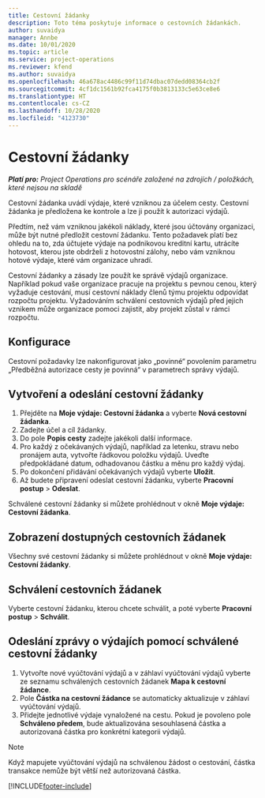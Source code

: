 ```yaml
---
title: Cestovní žádanky
description: Toto téma poskytuje informace o cestovních žádankách.
author: suvaidya
manager: Annbe
ms.date: 10/01/2020
ms.topic: article
ms.service: project-operations
ms.reviewer: kfend
ms.author: suvaidya
ms.openlocfilehash: 46a678ac4486c99f11d74dbac07dedd08364cb2f
ms.sourcegitcommit: 4cf1dc1561b92fca4175f0b3813133c5e63ce8e6
ms.translationtype: HT
ms.contentlocale: cs-CZ
ms.lasthandoff: 10/28/2020
ms.locfileid: "4123730"
---
```

# <a name="travel-requisitions"></a>Cestovní žádanky

_**Platí pro:** Project Operations pro scénáře založené na zdrojích / položkách, které nejsou na skladě_

Cestovní žádanka uvádí výdaje, které vzniknou za účelem cesty. Cestovní žádanka je předložena ke kontrole a lze ji použít k autorizaci výdajů.

Předtím, než vám vzniknou jakékoli náklady, které jsou účtovány organizaci, může být nutné předložit cestovní žádanku. Tento požadavek platí bez ohledu na to, zda účtujete výdaje na podnikovou kreditní kartu, utrácíte hotovost, kterou jste obdrželi z hotovostní zálohy, nebo vám vzniknou hotové výdaje, které vám organizace uhradí.

Cestovní žádanky a zásady lze použít ke správě výdajů organizace. Například pokud vaše organizace pracuje na projektu s pevnou cenou, který vyžaduje cestování, musí cestovní náklady členů týmu projektu odpovídat rozpočtu projektu. Vyžadováním schválení cestovních výdajů před jejich vznikem může organizace pomoci zajistit, aby projekt zůstal v rámci rozpočtu.

## <a name="configuration"></a>Konfigurace 

Cestovní požadavky lze nakonfigurovat jako „povinné“ povolením parametru „Předběžná autorizace cesty je povinná“ v parametrech správy výdajů. 

## <a name="create-and-submit-a-travel-requisition"></a>Vytvoření a odeslání cestovní žádanky

1. Přejděte na **Moje výdaje: Cestovní žádanka** a vyberte **Nová cestovní žádanka**.
2. Zadejte účel a cíl žádanky.
3. Do pole **Popis cesty** zadejte jakékoli další informace. 
4. Pro každý z očekávaných výdajů, například za letenku, stravu nebo pronájem auta, vytvořte řádkovou položku výdajů. Uveďte předpokládané datum, odhadovanou částku a měnu pro každý výdaj. 
5. Po dokončení přidávání očekávaných výdajů vyberte **Uložit**.
6. Až budete připravení odeslat cestovní žádanku, vyberte **Pracovní postup** > **Odeslat**.

Schválené cestovní žádanky si můžete prohlédnout v okně **Moje výdaje: Cestovní žádanka**. 

## <a name="view-available-travel-requisitions"></a>Zobrazení dostupných cestovních žádanek

Všechny své cestovní žádanky si můžete prohlédnout v okně **Moje výdaje: Cestovní žádanky**.

## <a name="approve-travel-requisitions"></a>Schválení cestovních žádanek

Vyberte cestovní žádanku, kterou chcete schválit, a poté vyberte **Pracovní postup** > **Schválit**.  

## <a name="submit-an-expense-report-using-your-approved-travel-requisition"></a>Odeslání zprávy o výdajích pomocí schválené cestovní žádanky

1. Vytvořte nové vyúčtování výdajů a v záhlaví vyúčtování výdajů vyberte ze seznamu schválených cestovních žádanek **Mapa k cestovní žádance**.
2. Pole **Částka na cestovní žádance** se automaticky aktualizuje v záhlaví vyúčtování výdajů.
3. Přidejte jednotlivé výdaje vynaložené na cestu. Pokud je povoleno pole **Schváleno předem**, bude aktualizována sesouhlasená částka a autorizovaná částka pro konkrétní kategorii výdajů.

> [!NOTE]
> Když mapujete vyúčtování výdajů na schválenou žádost o cestování, částka transakce nemůže být větší než autorizovaná částka. 


[!INCLUDE[footer-include](../includes/footer-banner.md)]